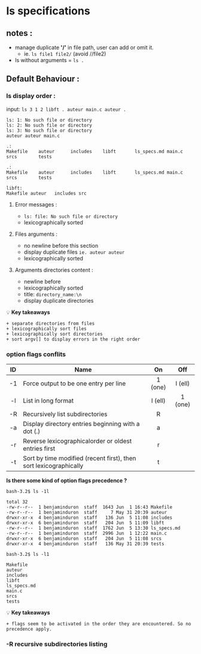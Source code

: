 
ls specifications
=================


notes : 
--------------
- manage duplicate **'/'** in file path, user can add or omit it.
	- ie.  `ls file1 file2/`  (avoid //file2) 
- ls without arguments = `ls .`	



Default Behaviour : 
-------------------
### ls display order :
input: `ls 3 1 2 libft . auteur main.c auteur .`
```
ls: 1: No such file or directory
ls: 2: No such file or directory
ls: 3: No such file or directory
auteur auteur main.c

.:
Makefile    auteur      includes    libft       ls_specs.md main.c      srcs        tests

.:
Makefile    auteur      includes    libft       ls_specs.md main.c      srcs        tests

libft:
Makefile auteur   includes src
```

1. Error messages :
	- `ls: file: No such file or directory` 
	- lexicographically sorted 

2. Files arguments :
	- no newline before this section 
	- display duplicate files `ie. auteur auteur`
	- lexicographically sorted   

3. Arguments directories content : 
	- newline before 
	- lexicographically sorted   
	- title: `directory_name:\n`
	- display duplicate directories  

💡  **Key takeaways**
```
+ separate directories from files 
+ lexicographically sort files
+ lexicographically sort directories
+ sort argv[] to display errors in the right order
```

### option flags conflits 
| ID    | Name | On   | Off |
| :---: |----- | :---:|:---:|
| -1 | Force output to be one entry per line | 1 (one) | l (ell) |
| -l | List in long format | l (ell) | 1 (one) |
| -R | Recursively list subdirectories | R |  |
| -a | Display directory entries beginning with a dot (.) | a |  |
| -r | Reverse lexicographicalorder or oldest entries first   | r |  |
| -t | Sort by time modified (recent first), then sort lexicographically  | t |  |

**Is there some kind of option flags precedence ?**

`bash-3.2$ ls -1l`
```
total 32
-rw-r--r--  1 benjaminduron  staff  1643 Jun  1 16:43 Makefile
-rw-r--r--  1 benjaminduron  staff     7 May 31 20:39 auteur
drwxr-xr-x  4 benjaminduron  staff   136 Jun  5 11:08 includes
drwxr-xr-x  6 benjaminduron  staff   204 Jun  5 11:09 libft
-rw-r--r--  1 benjaminduron  staff  1762 Jun  5 13:30 ls_specs.md
-rw-r--r--  1 benjaminduron  staff  2996 Jun  1 12:22 main.c
drwxr-xr-x  6 benjaminduron  staff   204 Jun  5 11:08 srcs
drwxr-xr-x  4 benjaminduron  staff   136 May 31 20:39 tests
```

`bash-3.2$ ls -l1`
```
Makefile
auteur
includes
libft
ls_specs.md
main.c
srcs
tests
```

💡  **Key takeaways**
```
+ flags seem to be activated in the order they are encountered. So no precedence apply. 
```

### -R recursive subdirectories listing



